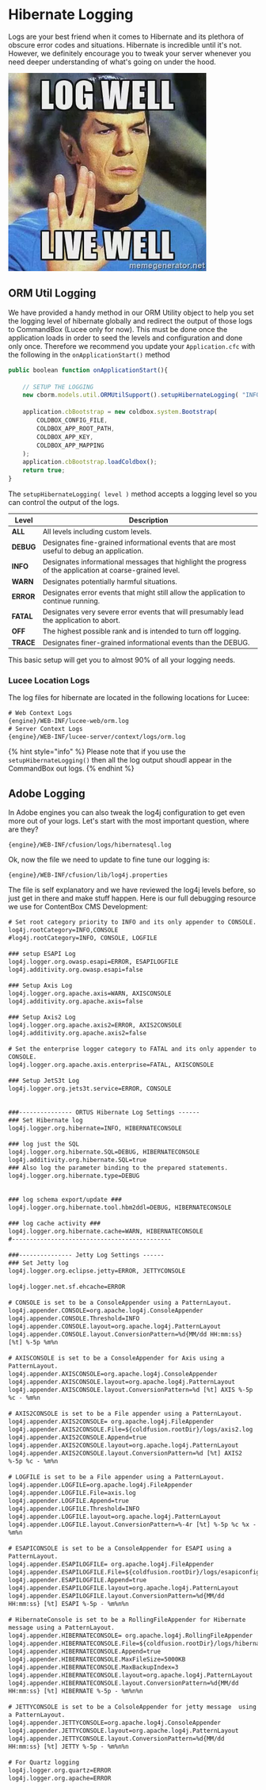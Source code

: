 # Hibernate Logging

Logs are your best friend when it comes to Hibernate and its plethora of obscure error codes and situations.  Hibernate is incredible until it's not.  However, we definitely encourage you to tweak your server whenever you need deeper understanding of what's going on under the hood.

![](<../.gitbook/assets/image (1).png>)

## ORM Util Logging

We have provided a handy method in our ORM Utility object to help you set the logging level of hibernate globally and redirect the output of those logs to CommandBox (Lucee only for now). This must be done once the application loads in order to seed the levels and configuration and done only once. Therefore we recommend you update your `Application.cfc` with the following in the `onApplicationStart()` method

```javascript
public boolean function onApplicationStart(){
	
	// SETUP THE LOGGING
	new cborm.models.util.ORMUtilSupport().setupHibernateLogging( "INFO" );
	
	application.cbBootstrap = new coldbox.system.Bootstrap(
		COLDBOX_CONFIG_FILE,
		COLDBOX_APP_ROOT_PATH,
		COLDBOX_APP_KEY,
		COLDBOX_APP_MAPPING
	);
	application.cbBootstrap.loadColdbox();
	return true;
}
```

The `setupHibernateLogging( level )` method accepts a logging level so you can control the output of the logs.

| Level     | Description                                                                                               |
| --------- | --------------------------------------------------------------------------------------------------------- |
| **ALL**   | All levels including custom levels.                                                                       |
| **DEBUG** | Designates fine-grained informational events that are most useful to debug an application.                |
| **INFO**  | Designates informational messages that highlight the progress of the application at coarse-grained level. |
| **WARN**  | Designates potentially harmful situations.                                                                |
| **ERROR** | Designates error events that might still allow the application to continue running.                       |
| **FATAL** | Designates very severe error events that will presumably lead the application to abort.                   |
| **OFF**   | The highest possible rank and is intended to turn off logging.                                            |
| **TRACE** | Designates finer-grained informational events than the DEBUG.                                             |

This basic setup will get you to almost 90% of all your logging needs.

### Lucee Location Logs

The log files for hibernate are located in the following locations for Lucee:

```
# Web Context Logs
{engine}/WEB-INF/lucee-web/orm.log
# Server Context Logs
{engine}/WEB-INF/lucee-server/context/logs/orm.log
```

{% hint style="info" %}
Please note that if you use the `setupHibernateLogging()` then all the log output shoudl appear in the CommandBox out logs.
{% endhint %}

## Adobe Logging

In Adobe engines you can also tweak the log4j configuration to get even more out of your logs.  Let's start with the most important question, where are they?

```
{engine}/WEB-INF/cfusion/logs/hibernatesql.log
```

Ok, now the file we need to update to fine tune our logging is:

```
{engine}/WEB-INF/cfusion/lib/log4j.properties
```

The file is self explanatory and we have reviewed the log4j levels before, so just get in there and make stuff happen.  Here is our full debugging resource we use for ContentBox CMS Development:

```properties
# Set root category priority to INFO and its only appender to CONSOLE.
log4j.rootCategory=INFO,CONSOLE
#log4j.rootCategory=INFO, CONSOLE, LOGFILE

### setup ESAPI Log
log4j.logger.org.owasp.esapi=ERROR, ESAPILOGFILE
log4j.additivity.org.owasp.esapi=false

### Setup Axis Log
log4j.logger.org.apache.axis=WARN, AXISCONSOLE
log4j.additivity.org.apache.axis=false

### Setup Axis2 Log
log4j.logger.org.apache.axis2=ERROR, AXIS2CONSOLE
log4j.additivity.org.apache.axis2=false

# Set the enterprise logger category to FATAL and its only appender to CONSOLE.
log4j.logger.org.apache.axis.enterprise=FATAL, AXISCONSOLE

### Setup JetS3t Log
log4j.logger.org.jets3t.service=ERROR, CONSOLE


###--------------- ORTUS Hibernate Log Settings ------
### Set Hibernate log
log4j.logger.org.hibernate=INFO, HIBERNATECONSOLE

### log just the SQL
log4j.logger.org.hibernate.SQL=DEBUG, HIBERNATECONSOLE
log4j.additivity.org.hibernate.SQL=true
### Also log the parameter binding to the prepared statements.
log4j.logger.org.hibernate.type=DEBUG


### log schema export/update ###
log4j.logger.org.hibernate.tool.hbm2ddl=DEBUG, HIBERNATECONSOLE

### log cache activity ###
log4j.logger.org.hibernate.cache=WARN, HIBERNATECONSOLE
#---------------------------------------------

###--------------- Jetty Log Settings ------
### Set Jetty log
log4j.logger.org.eclipse.jetty=ERROR, JETTYCONSOLE

log4j.logger.net.sf.ehcache=ERROR

# CONSOLE is set to be a ConsoleAppender using a PatternLayout.
log4j.appender.CONSOLE=org.apache.log4j.ConsoleAppender
log4j.appender.CONSOLE.Threshold=INFO
log4j.appender.CONSOLE.layout=org.apache.log4j.PatternLayout
log4j.appender.CONSOLE.layout.ConversionPattern=%d{MM/dd HH:mm:ss} [%t] %-5p %m%n

# AXISCONSOLE is set to be a ConsoleAppender for Axis using a PatternLayout.
log4j.appender.AXISCONSOLE=org.apache.log4j.ConsoleAppender
log4j.appender.AXISCONSOLE.layout=org.apache.log4j.PatternLayout
log4j.appender.AXISCONSOLE.layout.ConversionPattern=%d [%t] AXIS %-5p %c - %m%n

# AXIS2CONSOLE is set to be a File appender using a PatternLayout.
log4j.appender.AXIS2CONSOLE= org.apache.log4j.FileAppender
log4j.appender.AXIS2CONSOLE.File=${coldfusion.rootDir}/logs/axis2.log
log4j.appender.AXIS2CONSOLE.Append=true
log4j.appender.AXIS2CONSOLE.layout=org.apache.log4j.PatternLayout
log4j.appender.AXIS2CONSOLE.layout.ConversionPattern=%d [%t] AXIS2 %-5p %c - %m%n

# LOGFILE is set to be a File appender using a PatternLayout.
log4j.appender.LOGFILE=org.apache.log4j.FileAppender
log4j.appender.LOGFILE.File=axis.log
log4j.appender.LOGFILE.Append=true
log4j.appender.LOGFILE.Threshold=INFO
log4j.appender.LOGFILE.layout=org.apache.log4j.PatternLayout
log4j.appender.LOGFILE.layout.ConversionPattern=%-4r [%t] %-5p %c %x - %m%n

# ESAPICONSOLE is set to be a ConsoleAppender for ESAPI using a PatternLayout.
log4j.appender.ESAPILOGFILE= org.apache.log4j.FileAppender
log4j.appender.ESAPILOGFILE.File=${coldfusion.rootDir}/logs/esapiconfig.log
log4j.appender.ESAPILOGFILE.Append=true
log4j.appender.ESAPILOGFILE.layout=org.apache.log4j.PatternLayout
log4j.appender.ESAPILOGFILE.layout.ConversionPattern=%d{MM/dd HH:mm:ss} [%t] ESAPI %-5p - %m%n%n

# HibernateConsole is set to be a RollingFileAppender for Hibernate message using a PatternLayout.
log4j.appender.HIBERNATECONSOLE= org.apache.log4j.RollingFileAppender
log4j.appender.HIBERNATECONSOLE.File=${coldfusion.rootDir}/logs/hibernatesql.log
log4j.appender.HIBERNATECONSOLE.Append=true
log4j.appender.HIBERNATECONSOLE.MaxFileSize=5000KB
log4j.appender.HIBERNATECONSOLE.MaxBackupIndex=3
log4j.appender.HIBERNATECONSOLE.layout=org.apache.log4j.PatternLayout
log4j.appender.HIBERNATECONSOLE.layout.ConversionPattern=%d{MM/dd HH:mm:ss} [%t] HIBERNATE %-5p - %m%n%n

# JETTYCONSOLE is set to be a ColsoleAppender for jetty message  using a PatternLayout.
log4j.appender.JETTYCONSOLE=org.apache.log4j.ConsoleAppender
log4j.appender.JETTYCONSOLE.layout=org.apache.log4j.PatternLayout
log4j.appender.JETTYCONSOLE.layout.ConversionPattern=%d{MM/dd HH:mm:ss} [%t] JETTY %-5p - %m%n%n

# For Quartz logging
log4j.logger.org.quartz=ERROR
log4j.logger.org.apache=ERROR
```
